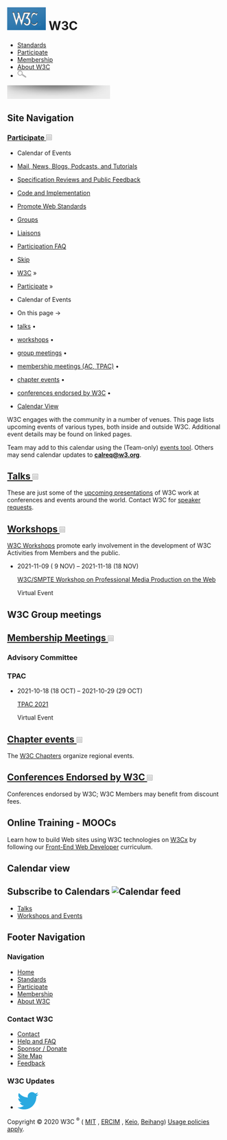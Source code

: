 # [<img src="/2008/site/images/logo-w3c-mobile-lg" alt="W3C" width="90" height="53" />](/) <span class="alt-logo">W3C</span>

- [Standards](/standards/)
- [Participate](/participate/)
- [Membership](/Consortium/membership)
- [About W3C](/Consortium/)
- <img src="/2008/site/images/search-button" alt="Search" class="submit" width="21" height="17" />

<img src="/2008/site/images/logo-shadow" height="32" />

## Site Navigation

### <span class="ribbon">[Participate <img src="/2008/site/images/header-link" alt="Header link" class="header-link" width="13" height="13" />](/participate/ "Up to Participate")</span>

- <span class="current">Calendar of Events</span>
- [Mail, News, Blogs, Podcasts, and Tutorials](/participate/discussion.html)
- [Specification Reviews and Public Feedback](/participate/review.html)
- [Code and Implementation](/participate/implementation.html)
- [Promote Web Standards](/participate/promote.html)
- [Groups](/Consortium/activities.html)
- [Liaisons](/2001/11/StdLiaison.html)
- [Participation FAQ](/participate/faq.html)

- [Skip](#w3c_content_body "Skip to content (e.g., when browsing via audio)")
- [W3C](/) <span class="cr">»</span>
- [Participate](/participate/) <span class="cr">»</span>
- Calendar of Events

- On this page →
- [talks](#talks)<span class="bullet"> • </span>
- [workshops](#workshops)<span class="bullet"> • </span>
- [group meetings](#groups)<span class="bullet"> • </span>
- [membership meetings (AC, TPAC)](#meetings)<span class="bullet"> • </span>
- [chapter events](#chaptereventss)<span class="bullet"> • </span>
- [conferences endorsed by W3C](#otherevents)<span class="bullet"> • </span>
- [Calendar View](#tables)

W3C engages with the community in a number of venues. This page lists upcoming events of various types, both inside and outside W3C. Additional event details may be found on linked pages.

Team may add to this calendar using the (Team-only) [events tool](/Web/Tools/Events/). Others may send calendar updates to **[calreq@w3.org](mailto:calreq@w3.org?SUBJECT=W3C%20Calendar%20request&BODY=Dear%20admins%2C%20%0D%0A%0D%0AThis%20is%20a%20request%20for%20an%20addition%20to%20the%20W3C%20calendar%2E%0D%0A%0D%0A1%2E%20Group%20name%0D%0A2%2E%20Meeting%20location%0D%0A3%2E%20Start%20date%3A%20YYYY%2DMM%2DDD%0D%0A4%2E%20Send%20date%3A%20YYYY%2DMM%2DDD%0D%0A5%2E%20Hosted%20by%20%5Boptional%5D%0D%0A6%2E%20URI%20to%20public%20page%20for%20the%20meeting%20%5Boptional%5D%0D%0A7%2E%20URI%20to%20Member%2Donly%20page%20for%20the%20meeting%20%5Boptional%5D%0D%0A8%2E%20Short%20meeting%20description%20%5Boptional%5D)**.

## [Talks <img src="/2008/site/images/header-link" alt="Header link" width="13" height="13" />](/Talks/ "More Talks")

These are just some of the [upcoming presentations](/Talks/ "More Talks") of W3C work at conferences and events around the world. Contact W3C for [speaker requests](/Consortium/presskit#speaker).

## [Workshops <img src="/2008/site/images/header-link" alt="Header link" class="header-link" width="13" height="13" />](/2003/08/Workshops/ "More Workshops")

[W3C Workshops](/2003/08/Workshops/ "More Workshops") promote early involvement in the development of W3C Activities from Members and the public.

- <span class="dtstart"><span class="year">2021</span><span class="mm-dd">-11-09</span></span> <span class="paren">(</span><span class="dd-mmm"> 9 NOV</span><span class="paren">)</span> <span class="date-separator"> – </span> <span class="dtend"><span class="year">2021</span><span class="mm-dd">-11-18</span></span> <span class="paren">(</span><span class="dd-mmm">18 NOV</span><span class="paren">)</span>

  <a href="https://www.w3.org/2021/03/media-production-workshop/" class="uri url">W3C/SMPTE Workshop on Professional Media Production on the Web</a>

  Virtual Event

## W3C Group meetings

## [Membership Meetings <img src="/2008/site/images/header-link" alt="Header link" class="link" width="13" height="13" />](meetings)

### Advisory Committee

### TPAC

- <span class="dtstart"><span class="year">2021</span><span class="mm-dd">-10-18</span></span> <span class="paren">(</span><span class="dd-mmm">18 OCT</span><span class="paren">)</span> <span class="date-separator"> – </span> <span class="dtend"><span class="year">2021</span><span class="mm-dd">-10-29</span></span> <span class="paren">(</span><span class="dd-mmm">29 OCT</span><span class="paren">)</span>

  <a href="https://www.w3.org/2021/10/TPAC/Overview.html" class="uri url">TPAC 2021</a>

  Virtual Event

## [Chapter events <img src="/2008/site/images/header-link" alt="Header link" class="header-link" width="13" height="13" />](https://chapters.w3.org/)

The [W3C Chapters](https://chapters.w3.org) organize regional events.

## [Conferences Endorsed by W3C <img src="/2008/site/images/header-link" alt="Header link" class="header-link" width="13" height="13" />](otherevents/Overview.html)

Conferences endorsed by W3C; W3C Members may benefit from discount fees.

## Online Training - MOOCs

Learn how to build Web sites using W3C technologies on [W3Cx](https://www.edx.org/school/w3cx) by following our [Front-End Web Developer](https://www.edx.org/professional-certificate/w3cx-front-end-web-developer) curriculum.

## Calendar view

## Subscribe to Calendars ![Calendar feed](/2008/site/images/icons/cal.gif)

- [Talks](https://www.w3.org/blog/talks/events/?ical=1 "Subscribe to calendar of Talks")
- [Workshops and Events](/participate/allevents.ics "Subscribe to calendar of W3C meetings, workshops, and endorsed conferences")

## Footer Navigation

### Navigation

- [Home](/)
- [Standards](/standards/)
- [Participate](/participate/)
- [Membership](/Consortium/membership)
- [About W3C](/Consortium/)

### Contact W3C

- [Contact](/Consortium/contact)
- [Help and FAQ](/Help/)
- [Sponsor / Donate](/Consortium/sponsor/)
- [Site Map](/Consortium/siteindex)
- [Feedback](http://lists.w3.org/Archives/Public/site-comments/)

### W3C Updates

- [<img src="/2008/site/images/Twitter_bird_logo_2012.svg" alt="Twitter" class="social-icon" height="40" />](http://twitter.com/W3C "Follow W3C on Twitter")

Copyright © 2020 W3C <sup>®</sup> ( [MIT](http://www.csail.mit.edu/) , [ERCIM](http://www.ercim.org/) , [Keio](http://www.keio.ac.jp/), [Beihang](http://ev.buaa.edu.cn/)) [Usage policies apply](/Consortium/Legal/ipr-notice).

